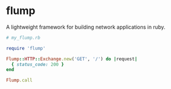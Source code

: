 # flump

A lightweight framework for building network applications in ruby.

```ruby
# my_flump.rb

require 'flump'

Flump::HTTP::Exchange.new('GET', '/') do |request|
  { status_code: 200 }
end

Flump.call

```
